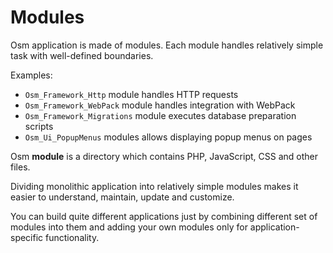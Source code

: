 # Modules #

Osm application is made of modules. Each module handles relatively simple task with well-defined boundaries. 

Examples: 

* `Osm_Framework_Http` module handles HTTP requests
* `Osm_Framework_WebPack` module handles integration with WebPack
* `Osm_Framework_Migrations` module executes database preparation scripts
* `Osm_Ui_PopupMenus` modules allows displaying popup menus on pages

Osm **module** is a directory which contains PHP, JavaScript, CSS and other files. 

Dividing monolithic application into relatively simple modules makes it easier to understand, maintain, update and customize.

You can build quite different applications just by combining different set of modules into them and adding your own modules only for application-specific functionality. 